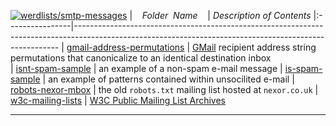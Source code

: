 [![werdlists/smtp-messages](https://img.shields.io/badge/werdlists-smtp-messages-purple/.svg?logo=github&style=popout&longCache=true)](# "werdlists/smtp-messages")
|&nbsp;&nbsp;&nbsp;&nbsp;_Folder&nbsp;&nbsp;Name_&nbsp;&nbsp;&nbsp;&nbsp;| _Description of Contents_
|:----------------|--------------------------------------------------------------------------------------------------------------------------------------------------------
| [gmail-address-permutations](gmail-address-permutations.txt) |  [GMail](https://gmail.com) recipient address string permutations that canonicalize to an identical destination inbox  
| [isnt-spam-sample](isnt-spam-sample.txt) |  an example of a non-spam e-mail message 
| [is-spam-sample](is-spam-sample.txt) |  an example of patterns contained within unsocilited e-mail 
| [robots-nexor-mbox](robots-nexor-mbox.txt) |  the old `robots.txt` mailing list hosted at `nexor.co.uk` 
| [w3c-mailing-lists](w3c-mailing-lists.txt) |  [W3C Public Mailing List Archives](https://lists.w3.org/Archives/Public/) 

* * *

